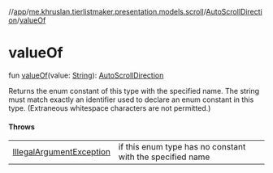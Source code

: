 //[app](../../../index.md)/[me.khruslan.tierlistmaker.presentation.models.scroll](../index.md)/[AutoScrollDirection](index.md)/[valueOf](value-of.md)

# valueOf

fun [valueOf](value-of.md)(value: [String](https://kotlinlang.org/api/latest/jvm/stdlib/kotlin/-string/index.html)): [AutoScrollDirection](index.md)

Returns the enum constant of this type with the specified name. The string must match exactly an identifier used to declare an enum constant in this type. (Extraneous whitespace characters are not permitted.)

#### Throws

| | |
|---|---|
| [IllegalArgumentException](https://kotlinlang.org/api/latest/jvm/stdlib/kotlin/-illegal-argument-exception/index.html) | if this enum type has no constant with the specified name |
